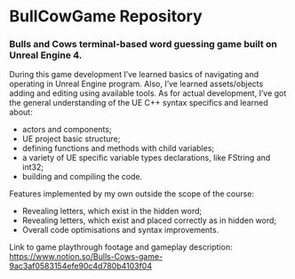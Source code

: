 # BullCowGame Repository

### Bulls and Cows terminal-based word guessing game built on Unreal Engine 4.

During this game development I’ve learned basics of navigating and operating in Unreal Engine program. Also, I’ve learned assets/objects adding and editing using available tools. As for actual development, I’ve got the general understanding of the UE C++ syntax specifics and learned about:

- actors and components;
- UE project basic structure;
- defining functions and methods with child variables;
- a variety of UE specific variable types declarations, like FString and int32;
- building and compiling the code.


 Features implemented by my own outside the scope of the course:

- Revealing letters, which exist in the hidden word;
- Revealing letters, which exist and placed correctly as in hidden word;
- Overall code optimisations and syntax improvements.


Link to game playthrough footage and gameplay description: https://www.notion.so/Bulls-Cows-game-9ac3af0583154efe90c4d780b4103f04
